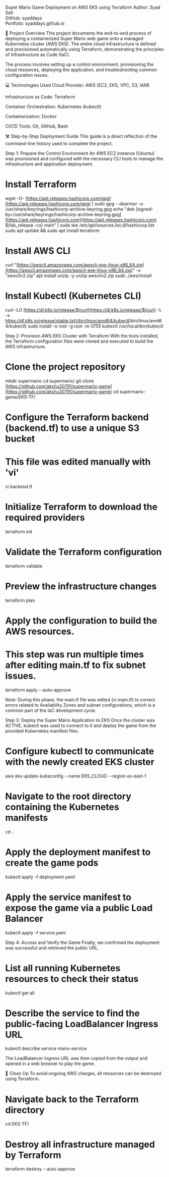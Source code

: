 Super Mario Game Deployment on AWS EKS using Terraform
Author: Syad Safi
<br/>
GitHub: syaddays
<br/>
Portfolio: syaddays.github.io

🚀 Project Overview
This project documents the end-to-end process of deploying a containerized Super Mario web game onto a managed Kubernetes cluster (AWS EKS). The entire cloud infrastructure is defined and provisioned automatically using Terraform, demonstrating the principles of Infrastructure as Code (IaC).

The process involves setting up a control environment, provisioning the cloud resources, deploying the application, and troubleshooting common configuration issues.

💻 Technologies Used
Cloud Provider: AWS (EC2, EKS, VPC, S3, IAM)

Infrastructure as Code: Terraform

Container Orchestration: Kubernetes (kubectl)

Containerization: Docker

CI/CD Tools: Git, GitHub, Bash

🛠️ Step-by-Step Deployment Guide
This guide is a direct reflection of the command-line history used to complete the project.

Step 1: Prepare the Control Environment
An AWS EC2 instance (Ubuntu) was provisioned and configured with the necessary CLI tools to manage the infrastructure and application deployment.

# Install Terraform
wget -O- [https://apt.releases.hashicorp.com/gpg](https://apt.releases.hashicorp.com/gpg) | sudo gpg --dearmor -o /usr/share/keyrings/hashicorp-archive-keyring.gpg
echo "deb [signed-by=/usr/share/keyrings/hashicorp-archive-keyring.gpg] [https://apt.releases.hashicorp.com](https://apt.releases.hashicorp.com) $(lsb_release -cs) main" | sudo tee /etc/apt/sources.list.d/hashicorp.list
sudo apt update && sudo apt install terraform

# Install AWS CLI
curl "[https://awscli.amazonaws.com/awscli-exe-linux-x86_64.zip](https://awscli.amazonaws.com/awscli-exe-linux-x86_64.zip)" -o "awscliv2.zip"
apt install unzip -y
unzip awscliv2.zip
sudo ./aws/install

# Install Kubectl (Kubernetes CLI)
curl -LO [https://dl.k8s.io/release/$(curl](https://dl.k8s.io/release/$(curl) -L -s [https://dl.k8s.io/release/stable.txt)/bin/linux/amd64/kubectl](https://dl.k8s.io/release/stable.txt)/bin/linux/amd64/kubectl)
sudo install -o root -g root -m 0755 kubectl /usr/local/bin/kubectl

Step 2: Provision AWS EKS Cluster with Terraform
With the tools installed, the Terraform configuration files were cloned and executed to build the AWS infrastructure.

# Clone the project repository
mkdir supermario
cd supermario/
git clone [https://github.com/akshu20791/supermario-game](https://github.com/akshu20791/supermario-game)
cd supermario-game/EKS-TF/

# Configure the Terraform backend (backend.tf) to use a unique S3 bucket
# This file was edited manually with 'vi'
vi backend.tf

# Initialize Terraform to download the required providers
terraform init

# Validate the Terraform configuration
terraform validate

# Preview the infrastructure changes
terraform plan

# Apply the configuration to build the AWS resources.
# This step was run multiple times after editing main.tf to fix subnet issues.
terraform apply --auto-approve

Note: During this phase, the main.tf file was edited (vi main.tf) to correct errors related to Availability Zones and subnet configurations, which is a common part of the IaC development cycle.

Step 3: Deploy the Super Mario Application to EKS
Once the cluster was ACTIVE, kubectl was used to connect to it and deploy the game from the provided Kubernetes manifest files.

# Configure kubectl to communicate with the newly created EKS cluster
aws eks update-kubeconfig --name EKS_CLOUD --region us-east-1

# Navigate to the root directory containing the Kubernetes manifests
cd ..

# Apply the deployment manifest to create the game pods
kubectl apply -f deployment.yaml

# Apply the service manifest to expose the game via a public Load Balancer
kubectl apply -f service.yaml

Step 4: Access and Verify the Game
Finally, we confirmed the deployment was successful and retrieved the public URL.

# List all running Kubernetes resources to check their status
kubectl get all

# Describe the service to find the public-facing LoadBalancer Ingress URL
kubectl describe service mario-service

The LoadBalancer Ingress URL was then copied from the output and opened in a web browser to play the game.

🧹 Clean Up
To avoid ongoing AWS charges, all resources can be destroyed using Terraform.

# Navigate back to the Terraform directory
cd EKS-TF/

# Destroy all infrastructure managed by Terraform
terraform destroy --auto-approve